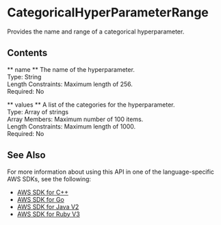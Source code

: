 # CategoricalHyperParameterRange<a name="API_CategoricalHyperParameterRange"></a>

Provides the name and range of a categorical hyperparameter\.

## Contents<a name="API_CategoricalHyperParameterRange_Contents"></a>

 ** name **   <a name="personalize-Type-CategoricalHyperParameterRange-name"></a>
The name of the hyperparameter\.  
Type: String  
Length Constraints: Maximum length of 256\.  
Required: No

 ** values **   <a name="personalize-Type-CategoricalHyperParameterRange-values"></a>
A list of the categories for the hyperparameter\.  
Type: Array of strings  
Array Members: Maximum number of 100 items\.  
Length Constraints: Maximum length of 1000\.  
Required: No

## See Also<a name="API_CategoricalHyperParameterRange_SeeAlso"></a>

For more information about using this API in one of the language\-specific AWS SDKs, see the following:
+  [ AWS SDK for C\+\+](https://docs.aws.amazon.com/goto/SdkForCpp/personalize-2018-05-22/CategoricalHyperParameterRange) 
+  [ AWS SDK for Go](https://docs.aws.amazon.com/goto/SdkForGoV1/personalize-2018-05-22/CategoricalHyperParameterRange) 
+  [ AWS SDK for Java V2](https://docs.aws.amazon.com/goto/SdkForJavaV2/personalize-2018-05-22/CategoricalHyperParameterRange) 
+  [ AWS SDK for Ruby V3](https://docs.aws.amazon.com/goto/SdkForRubyV3/personalize-2018-05-22/CategoricalHyperParameterRange) 